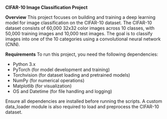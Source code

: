 **CIFAR-10 Image Classification Project**

**Overview**
This project focuses on building and training a deep learning model for image classification on the CIFAR-10 dataset. The CIFAR-10 dataset consists of 60,000 32x32 color images across 10 classes, with 50,000 training images and 10,000 test images. The goal is to classify images into one of the 10 categories using a convolutional neural network (CNN).

**Requirements**
To run this project, you need the following dependencies:
- Python 3.x
- PyTorch (for model development and training)
- Torchvision (for dataset loading and pretrained models)
- NumPy (for numerical operations)
- Matplotlib (for visualization)
- OS and Datetime (for file handling and logging)

Ensure all dependencies are installed before running the scripts. A custom data_loader module is also required to load and preprocess the CIFAR-10 dataset.
